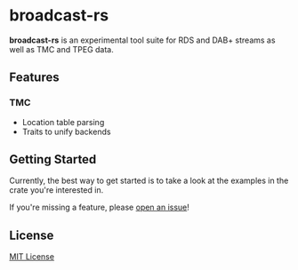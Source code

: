 # broadcast-rs

**broadcast-rs** is an experimental tool suite for RDS and DAB+ streams as well as TMC and TPEG data.


## Features

### TMC

 * Location table parsing
 * Traits to unify backends


## Getting Started

Currently, the best way to get started is to take a look at the examples in the crate you're interested in.

If you're missing a feature, please [open an issue](https://github.com/george-hopkins/broadcast-rs/issues)!


## License

[MIT License](./LICENSE)
